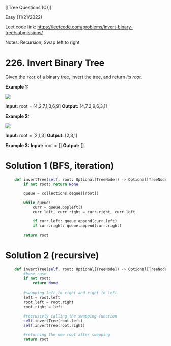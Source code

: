 [[Tree Questions (C)]] 

Easy (11/21/2022)

Leet code link: https://leetcode.com/problems/invert-binary-tree/submissions/

Notes: Recursion, Swap left to right

# 226. Invert Binary Tree
Given the `root` of a binary tree, invert the tree, and return _its root_.

**Example 1:**

![](https://assets.leetcode.com/uploads/2021/03/14/invert1-tree.jpg)

**Input:** root = [4,2,7,1,3,6,9]
**Output:** [4,7,2,9,6,3,1]

**Example 2:**

![](https://assets.leetcode.com/uploads/2021/03/14/invert2-tree.jpg)

**Input:** root = [2,1,3]
**Output:** [2,3,1]

**Example 3:**
**Input:** root = []
**Output:** []

# Solution 1 (BFS, iteration)

```python
    def invertTree(self, root: Optional[TreeNode]) -> Optional[TreeNode]:   
        if not root: return None

        queue = collections.deque([root])

        while queue:
            curr = queue.popleft()
            curr.left, curr.right = curr.right, curr.left

            if curr.left: queue.append(curr.left)
            if curr.right: queue.append(curr.right)

        return root
```


# Solution 2 (recursive)

```python
	def invertTree(self, root: Optional[TreeNode]) -> Optional[TreeNode]:
        #base case
        if not root:
            return None
        
        #swapping left to right and right to left
        left = root.left
        root.left = root.right
        root.right = left

        #recrusivly calling the swapping function
        self.invertTree(root.left)
        self.invertTree(root.right)

        #returning the new root after swapping
        return root
